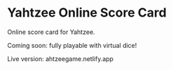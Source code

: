 # Yahtzee Online Score Card
Online score card for Yahtzee.

Coming soon: fully playable with virtual dice!

Live version: ahtzeegame.netlify.app
